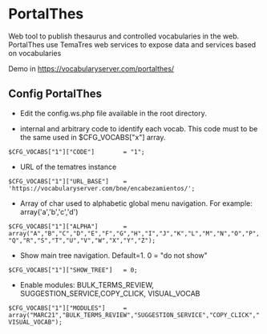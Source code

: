 # PortalThes

Web tool to publish thesaurus and controlled vocabularies in the web. PortalThes use TemaTres web services to expose data and services based on vocabularies 

Demo in https://vocabularyserver.com/portalthes/


## Config PortalThes
* Edit the config.ws.php file available in the root directory.

* internal and arbitrary code to identify each vocab. This code must to be the same used in $CFG_VOCABS["x"] array.

`$CFG_VOCABS["1"]["CODE"]        = "1"; `

* URL of the tematres instance

`$CFG_VOCABS["1"]["URL_BASE"]    = 'https://vocabularyserver.com/bne/encabezamientos/';`

* Array of char used to alphabetic global menu navigation. For example: array('a','b','c','d') 

`$CFG_VOCABS["1"]["ALPHA"]       = array("A","B","C","D","E","F","G","H","I","J","K","L","M","N","O","P","Q","R","S","T","U","V","W","X","Y","Z"); `

* Show main tree navigation. Default=1. 0 = "do not show"

`$CFG_VOCABS["1"]["SHOW_TREE"]   = 0; `

* Enable modules: BULK_TERMS_REVIEW, SUGGESTION_SERVICE,COPY_CLICK, VISUAL_VOCAB

`$CFG_VOCABS["1"]["MODULES"]     = array("MARC21","BULK_TERMS_REVIEW","SUGGESTION_SERVICE","COPY_CLICK","VISUAL_VOCAB");`



